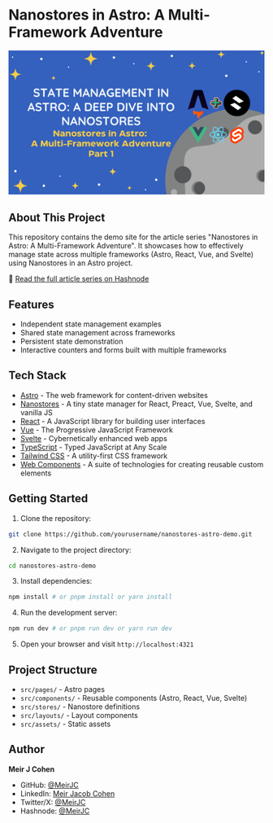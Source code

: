 # Nanostores in Astro: A Multi-Framework Adventure

![Nanostores in Astro: A Multi-Framework Adventure](src/assets/part-1-hero.png)

## About This Project

This repository contains the demo site for the article series "Nanostores in Astro: A Multi-Framework Adventure". It showcases how to effectively manage state across multiple frameworks (Astro, React, Vue, and Svelte) using Nanostores in an Astro project.

🔗 [Read the full article series on Hashnode](placeholder-for-hashnode-article-link)

## Features

- Independent state management examples
- Shared state management across frameworks
- Persistent state demonstration
- Interactive counters and forms built with multiple frameworks

## Tech Stack

- [Astro](https://astro.build/) - The web framework for content-driven websites
- [Nanostores](https://github.com/nanostores/nanostores) - A tiny state manager for React, Preact, Vue, Svelte, and vanilla JS
- [React](https://reactjs.org/) - A JavaScript library for building user interfaces
- [Vue](https://vuejs.org/) - The Progressive JavaScript Framework
- [Svelte](https://svelte.dev/) - Cybernetically enhanced web apps
- [TypeScript](https://www.typescriptlang.org/) - Typed JavaScript at Any Scale
- [Tailwind CSS](https://tailwindcss.com/) - A utility-first CSS framework
- [Web Components](https://developer.mozilla.org/en-US/docs/Web/Web_Components) - A suite of technologies for creating reusable custom elements

## Getting Started

1. Clone the repository:

```bash
git clone https://github.com/yourusername/nanostores-astro-demo.git
```

2. Navigate to the project directory:

```bash
cd nanostores-astro-demo
```

3. Install dependencies:

```bash
npm install # or pnpm install or yarn install
```

4. Run the development server:

```bash
npm run dev # or pnpm run dev or yarn run dev
```

5. Open your browser and visit `http://localhost:4321`

## Project Structure

- `src/pages/` - Astro pages
- `src/components/` - Reusable components (Astro, React, Vue, Svelte)
- `src/stores/` - Nanostore definitions
- `src/layouts/` - Layout components
- `src/assets/` - Static assets

## Author

**Meir J Cohen**

- GitHub: [@MeirJC](https://github.com/MeirJC)
- LinkedIn: [Meir Jacob Cohen](https://www.linkedin.com/in/meirjcohen/)
- Twitter/X: [@MeirJC](https://x.com/MeirJC")
- Hashnode: [@MeirJC](https://hashnode.com/@MeirJC)
